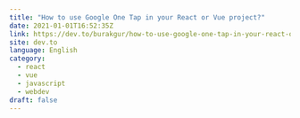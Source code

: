 ```yaml
---
title: "How to use Google One Tap in your React or Vue project?"
date: 2021-01-01T16:52:35Z
link: https://dev.to/burakgur/how-to-use-google-one-tap-in-your-react-or-vue-project-3jbb?utm_medium=RSS&utm_source=news.12bit.vn
site: dev.to
language: English
category:
  - react
  - vue
  - javascript
  - webdev
draft: false
---
```

